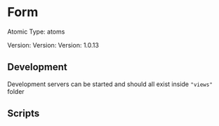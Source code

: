 # Form

Atomic Type: atoms

Version: Version: Version: 1.0.13





## Development

Development servers can be started and should all exist inside `"views"` folder

## Scripts
